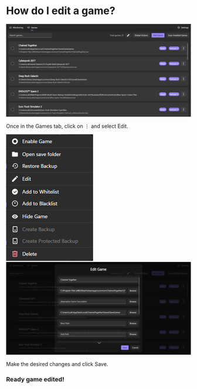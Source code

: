 # How do I edit a game?

<img src="assets/image (8).png" alt="" />

Once in the Games tab, click on ⋮ and select Edit.

<img src="assets/image (9).png" alt="" />

<img src="assets/image (10).png" alt="" />

Make the desired changes and click Save.

### Ready game edited!
